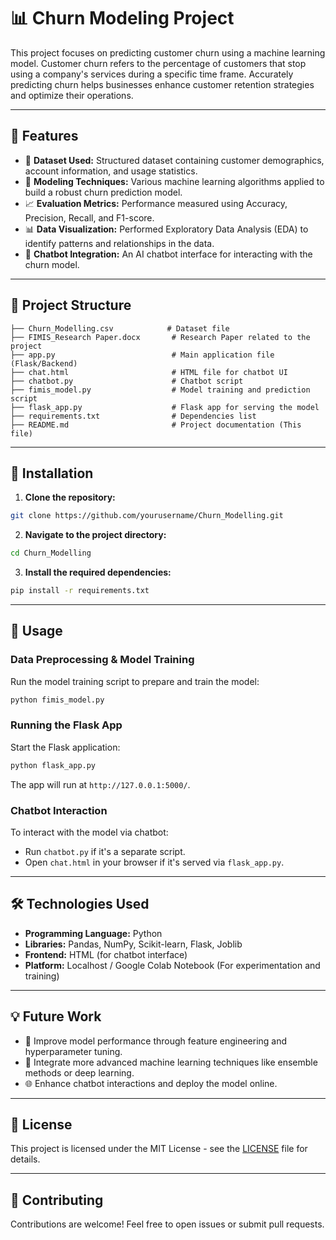 
# 📊 Churn Modeling Project

This project focuses on predicting customer churn using a machine learning model. Customer churn refers to the percentage of customers that stop using a company's services during a specific time frame. Accurately predicting churn helps businesses enhance customer retention strategies and optimize their operations.

---

## 🚀 Features
- 📂 **Dataset Used:** Structured dataset containing customer demographics, account information, and usage statistics.
- 🤖 **Modeling Techniques:** Various machine learning algorithms applied to build a robust churn prediction model.
- 📈 **Evaluation Metrics:** Performance measured using Accuracy, Precision, Recall, and F1-score.
- 📊 **Data Visualization:** Performed Exploratory Data Analysis (EDA) to identify patterns and relationships in the data.
- 💬 **Chatbot Integration:** An AI chatbot interface for interacting with the churn model.

---

## 📂 Project Structure
```
├── Churn_Modelling.csv            # Dataset file
├── FIMIS_Research Paper.docx       # Research Paper related to the project
├── app.py                          # Main application file (Flask/Backend)
├── chat.html                       # HTML file for chatbot UI
├── chatbot.py                      # Chatbot script
├── fimis_model.py                  # Model training and prediction script
├── flask_app.py                    # Flask app for serving the model
├── requirements.txt                # Dependencies list
├── README.md                       # Project documentation (This file)
```

---

## 🔧 Installation
1. **Clone the repository:**
```bash
git clone https://github.com/yourusername/Churn_Modelling.git
```

2. **Navigate to the project directory:**
```bash
cd Churn_Modelling
```

3. **Install the required dependencies:**
```bash
pip install -r requirements.txt
```

---

## 📌 Usage

### Data Preprocessing & Model Training
Run the model training script to prepare and train the model:
```bash
python fimis_model.py
```

### Running the Flask App
Start the Flask application:
```bash
python flask_app.py
```
The app will run at `http://127.0.0.1:5000/`.

### Chatbot Interaction
To interact with the model via chatbot:
- Run `chatbot.py` if it's a separate script.
- Open `chat.html` in your browser if it's served via `flask_app.py`.

---

## 🛠️ Technologies Used
- **Programming Language:** Python
- **Libraries:** Pandas, NumPy, Scikit-learn, Flask, Joblib
- **Frontend:** HTML (for chatbot interface)
- **Platform:** Localhost / Google Colab Notebook (For experimentation and training)

---

## 💡 Future Work
- 🔨 Improve model performance through feature engineering and hyperparameter tuning.
- 🌟 Integrate more advanced machine learning techniques like ensemble methods or deep learning.
- 🌐 Enhance chatbot interactions and deploy the model online.

---

## 📄 License
This project is licensed under the MIT License - see the [LICENSE](LICENSE) file for details.

---

## 🤝 Contributing
Contributions are welcome! Feel free to open issues or submit pull requests.
